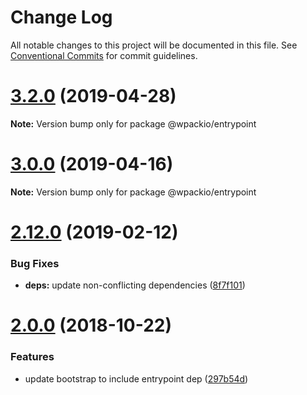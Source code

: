 # Change Log

All notable changes to this project will be documented in this file.
See [Conventional Commits](https://conventionalcommits.org) for commit guidelines.

# [3.2.0](https://github.com/swashata/wp-webpack-script/compare/v3.1.0...v3.2.0) (2019-04-28)

**Note:** Version bump only for package @wpackio/entrypoint





# [3.0.0](https://github.com/swashata/wp-webpack-script/compare/v2.13.0...v3.0.0) (2019-04-16)

**Note:** Version bump only for package @wpackio/entrypoint





# [2.12.0](https://github.com/swashata/wp-webpack-script/compare/v2.11.0...v2.12.0) (2019-02-12)


### Bug Fixes

* **deps:** update non-conflicting dependencies ([8f7f101](https://github.com/swashata/wp-webpack-script/commit/8f7f101))





<a name="2.0.0"></a>
# [2.0.0](https://github.com/swashata/wp-webpack-script/compare/v1.2.1...v2.0.0) (2018-10-22)


### Features

* update bootstrap to include entrypoint dep ([297b54d](https://github.com/swashata/wp-webpack-script/commit/297b54d))

